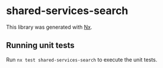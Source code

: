 # shared-services-search

This library was generated with [Nx](https://nx.dev).

## Running unit tests

Run `nx test shared-services-search` to execute the unit tests.
